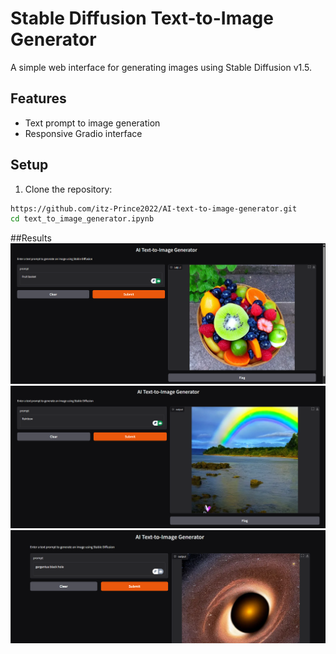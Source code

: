 # Stable Diffusion Text-to-Image Generator

A simple web interface for generating images using Stable Diffusion v1.5.

## Features
- Text prompt to image generation
- Responsive Gradio interface

## Setup

1. Clone the repository:
```bash
https://github.com/itz-Prince2022/AI-text-to-image-generator.git
cd text_to_image_generator.ipynb
```

##Results
![Demo Screenshots 1](./Screenshorts/1.png)
![Demo Screenshots 2](./Screenshorts/2.png)
![Demo Screenshots 3](./Screenshorts/3.png)
